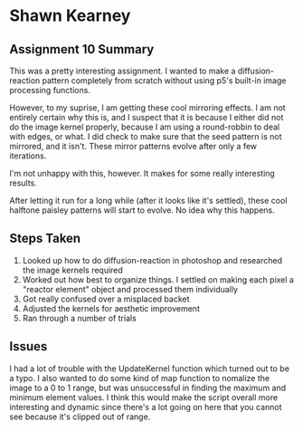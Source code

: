 # Shawn Kearney

## Assignment 10 Summary

This was a pretty interesting assignment. I wanted to make a diffusion-reaction pattern completely from scratch without using p5's built-in image processing functions.

However, to my suprise, I am getting these cool mirroring effects. I am not entirely certain why this is, and I suspect that it is because I either did not do the image kernel properly, because I am using a round-robbin to deal with edges, or what. I did check to make sure that the seed pattern is not mirrored, and it isn't. These mirror patterns evolve after only a few iterations.

I'm not unhappy with this, however. It makes for some really interesting results. 

After letting it run for a long while (after it looks like it's settled), these cool halftone paisley patterns will start to evolve. No idea why this happens.

## Steps Taken
1. Looked up how to do diffusion-reaction in photoshop and researched the image kernels required
2. Worked out how best to organize things. I settled on making each pixel a "reactor element" object and processed them individually
3. Got really confused over a misplaced backet
4. Adjusted the kernels for aesthetic improvement
5. Ran through a number of trials

## Issues

I had a lot of trouble with the UpdateKernel function which turned out to be a typo. I also wanted to do some kind of map function to nomalize the image to a 0 to 1 range, but was unsuccessful in finding the maximum and minimum element values. I think this would make the script overall more interesting and dynamic since there's a lot going on here that you cannot see because it's clipped out of range.
